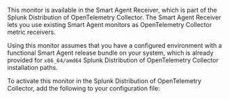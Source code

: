 This monitor is available in the Smart Agent Receiver, which is part of the Splunk Distribution of OpenTelemetry Collector. The Smart Agent Receiver lets you use existing Smart Agent monitors as OpenTelemetry Collector metric receivers.

Using this monitor assumes that you have a configured environment with a functional Smart Agent release bundle on your system, which is already provided for `x86_64/amd64` Splunk Distribution of OpenTelemetry Collector installation paths.

To activate this monitor in the Splunk Distribution of OpenTelemetry Collector, add the following to your configuration file:
